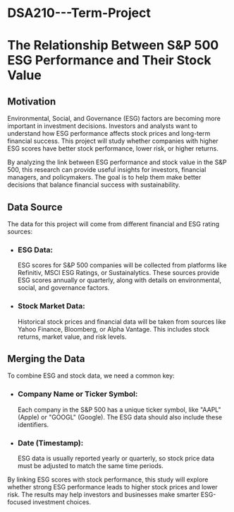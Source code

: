 # DSA210---Term-Project

# The Relationship Between S&P 500 ESG Performance and Their Stock Value
## Motivation

  Environmental, Social, and Governance (ESG) factors are becoming more important in investment decisions. Investors and analysts want to understand how ESG performance affects stock prices and long-term financial success. This project will study whether companies with higher ESG scores have better stock performance, lower risk, or higher returns.
  
  By analyzing the link between ESG performance and stock value in the S&P 500, this research can provide useful insights for investors, financial managers, and policymakers. The goal is to help them make better decisions that balance financial success with sustainability.

## Data Source

The data for this project will come from different financial and ESG rating sources:
  - ### ESG Data:
    ESG scores for S&P 500 companies will be collected from platforms like Refinitiv, MSCI ESG Ratings, or Sustainalytics. These sources provide ESG scores annually or quarterly, along with details on environmental, social, and governance factors.
  - ### Stock Market Data:
    Historical stock prices and financial data will be taken from sources like Yahoo Finance, Bloomberg, or Alpha Vantage. This includes stock returns, market value, and risk levels.

## Merging the Data

To combine ESG and stock data, we need a common key:
  - ### Company Name or Ticker Symbol: 
    Each company in the S&P 500 has a unique ticker symbol, like "AAPL" (Apple) or "GOOGL" (Google). The ESG data should also include these identifiers.
  - ### Date (Timestamp):
    ESG data is usually reported yearly or quarterly, so stock price data must be adjusted to match the same time periods.

By linking ESG scores with stock performance, this study will explore whether strong ESG performance leads to higher stock prices and lower risk. The results may help investors and businesses make smarter ESG-focused investment choices.
